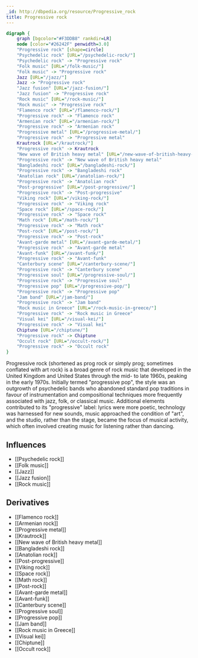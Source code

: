 ```yaml
---
_id: http://dbpedia.org/resource/Progressive_rock
title: Progressive rock
---
```


```dot
digraph {
	graph [bgcolor="#F3DDB8" rankdir=LR]
	node [color="#26242F" penwidth=3.0]
	"Progressive rock" [shape=circle]
	"Psychedelic rock" [URL="/psychedelic-rock/"]
	"Psychedelic rock" -> "Progressive rock"
	"Folk music" [URL="/folk-music/"]
	"Folk music" -> "Progressive rock"
	Jazz [URL="/jazz/"]
	Jazz -> "Progressive rock"
	"Jazz fusion" [URL="/jazz-fusion/"]
	"Jazz fusion" -> "Progressive rock"
	"Rock music" [URL="/rock-music/"]
	"Rock music" -> "Progressive rock"
	"Flamenco rock" [URL="/flamenco-rock/"]
	"Progressive rock" -> "Flamenco rock"
	"Armenian rock" [URL="/armenian-rock/"]
	"Progressive rock" -> "Armenian rock"
	"Progressive metal" [URL="/progressive-metal/"]
	"Progressive rock" -> "Progressive metal"
	Krautrock [URL="/krautrock/"]
	"Progressive rock" -> Krautrock
	"New wave of British heavy metal" [URL="/new-wave-of-british-heavy-metal/"]
	"Progressive rock" -> "New wave of British heavy metal"
	"Bangladeshi rock" [URL="/bangladeshi-rock/"]
	"Progressive rock" -> "Bangladeshi rock"
	"Anatolian rock" [URL="/anatolian-rock/"]
	"Progressive rock" -> "Anatolian rock"
	"Post-progressive" [URL="/post-progressive/"]
	"Progressive rock" -> "Post-progressive"
	"Viking rock" [URL="/viking-rock/"]
	"Progressive rock" -> "Viking rock"
	"Space rock" [URL="/space-rock/"]
	"Progressive rock" -> "Space rock"
	"Math rock" [URL="/math-rock/"]
	"Progressive rock" -> "Math rock"
	"Post-rock" [URL="/post-rock/"]
	"Progressive rock" -> "Post-rock"
	"Avant-garde metal" [URL="/avant-garde-metal/"]
	"Progressive rock" -> "Avant-garde metal"
	"Avant-funk" [URL="/avant-funk/"]
	"Progressive rock" -> "Avant-funk"
	"Canterbury scene" [URL="/canterbury-scene/"]
	"Progressive rock" -> "Canterbury scene"
	"Progressive soul" [URL="/progressive-soul/"]
	"Progressive rock" -> "Progressive soul"
	"Progressive pop" [URL="/progressive-pop/"]
	"Progressive rock" -> "Progressive pop"
	"Jam band" [URL="/jam-band/"]
	"Progressive rock" -> "Jam band"
	"Rock music in Greece" [URL="/rock-music-in-greece/"]
	"Progressive rock" -> "Rock music in Greece"
	"Visual kei" [URL="/visual-kei/"]
	"Progressive rock" -> "Visual kei"
	Chiptune [URL="/chiptune/"]
	"Progressive rock" -> Chiptune
	"Occult rock" [URL="/occult-rock/"]
	"Progressive rock" -> "Occult rock"
}
```

Progressive rock (shortened as prog rock or simply prog; sometimes conflated with art rock) is a broad genre of rock music that developed in the United Kingdom and United States through the mid- to late 1960s, peaking in the early 1970s. Initially termed "progressive pop", the style was an outgrowth of psychedelic bands who abandoned standard pop traditions in favour of instrumentation and compositional techniques more frequently associated with jazz, folk, or classical music. Additional elements contributed to its "progressive" label: lyrics were more poetic, technology was harnessed for new sounds, music approached the condition of "art", and the studio, rather than the stage, became the focus of musical activity, which often involved creating music for listening rather than dancing.

## Influences

- [[Psychedelic rock]]
- [[Folk music]]
- [[Jazz]]
- [[Jazz fusion]]
- [[Rock music]]

## Derivatives

- [[Flamenco rock]]
- [[Armenian rock]]
- [[Progressive metal]]
- [[Krautrock]]
- [[New wave of British heavy metal]]
- [[Bangladeshi rock]]
- [[Anatolian rock]]
- [[Post-progressive]]
- [[Viking rock]]
- [[Space rock]]
- [[Math rock]]
- [[Post-rock]]
- [[Avant-garde metal]]
- [[Avant-funk]]
- [[Canterbury scene]]
- [[Progressive soul]]
- [[Progressive pop]]
- [[Jam band]]
- [[Rock music in Greece]]
- [[Visual kei]]
- [[Chiptune]]
- [[Occult rock]]
